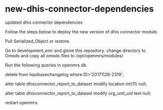 # new-dhis-connector-dependencies
updated dhis connector dependencies

Follow the steps below to deploy the new version of dhis connector module.


Pull Serialized_Object or restore.

Go to development_emr and glone this repository.
change directory to Omods and copy all omods files to /opt/openmrs/modules/

Run the following queries in openmrs db.

delete from liquibasechangelog where ID='20171128-2319'; 

alter table dhisconnector_report_to_dataset modify location int(11) null;

alter table dhisconnector_report_to_dataset modify org_unit_uid text null; 

restart openmrs.
